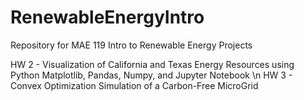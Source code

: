 # RenewableEnergyIntro

Repository for MAE 119 Intro to Renewable Energy Projects

HW 2 - Visualization of California and Texas Energy Resources using Python Matplotlib, Pandas, Numpy, and Jupyter Notebook \n
HW 3 - Convex Optimization Simulation of a Carbon-Free MicroGrid
